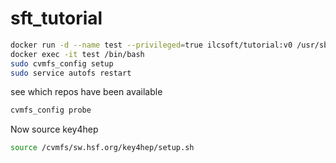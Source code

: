 # sft_tutorial

```bash
docker run -d --name test --privileged=true ilcsoft/tutorial:v0 /usr/sbin/init
docker exec -it test /bin/bash
sudo cvmfs_config setup
sudo service autofs restart
```

see which repos have been available
```bash
cvmfs_config probe
```

Now source key4hep

```bash
source /cvmfs/sw.hsf.org/key4hep/setup.sh
```